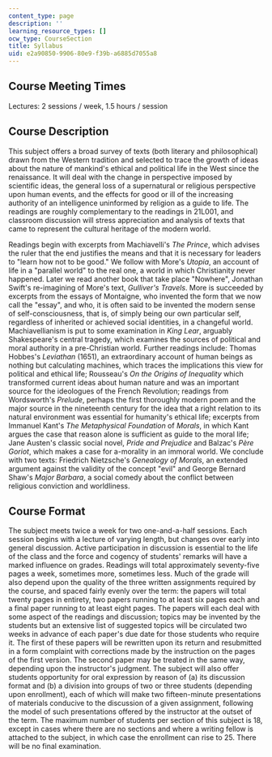 ```yaml
---
content_type: page
description: ''
learning_resource_types: []
ocw_type: CourseSection
title: Syllabus
uid: e2a90850-9906-80e9-f39b-a6885d7055a8
---
```


Course Meeting Times
--------------------

Lectures: 2 sessions / week, 1.5 hours / session

Course Description
------------------

This subject offers a broad survey of texts (both literary and philosophical) drawn from the Western tradition and selected to trace the growth of ideas about the nature of mankind's ethical and political life in the West since the renaissance. It will deal with the change in perspective imposed by scientific ideas, the general loss of a supernatural or religious perspective upon human events, and the effects for good or ill of the increasing authority of an intelligence uninformed by religion as a guide to life. The readings are roughly complementary to the readings in 21L001, and classroom discussion will stress appreciation and analysis of texts that came to represent the cultural heritage of the modern world.

Readings begin with excerpts from Machiavelli's _The Prince_, which advises the ruler that the end justifies the means and that it is necessary for leaders to "learn how not to be good." We follow with More's _Utopia_, an account of life in a "parallel world" to the real one, a world in which Christianity never happened. Later we read another book that take place "Nowhere", Jonathan Swift's re-imagining of More's text, _Gulliver's Travels_. More is succeeded by excerpts from the essays of Montaigne, who invented the form that we now call the "essay", and who, it is often said to be invented the modern sense of self-consciousness, that is, of simply being our own particular self, regardless of inherited or achieved social identities, in a changeful world. Machiavellianism is put to some examination in _King Lear_, arguably Shakespeare's central tragedy, which examines the sources of political and moral authority in a pre-Christian world. Further readings include: Thomas Hobbes's _Leviathan_ (1651), an extraordinary account of human beings as nothing but calculating machines, which traces the implications this view for political and ethical life; Rousseau's _On the Origins of Inequality_ which transformed current ideas about human nature and was an important source for the ideologues of the French Revolution; readings from Wordsworth's _Prelude_, perhaps the first thoroughly modern poem and the major source in the nineteenth century for the idea that a right relation to its natural environment was essential for humanity's ethical life; excerpts from Immanuel Kant's _The Metaphysical Foundation_ of _Morals_, in which Kant argues the case that reason alone is sufficient as guide to the moral life; Jane Austen's classic social novel, _Pride and Prejudice_ and Balzac's _Père Goriot_, which makes a case for a-morality in an immoral world. We conclude with two texts: Friedrich Nietzsche's _Genealogy of Morals_, an extended argument against the validity of the concept "evil" and George Bernard Shaw's _Major Barbara_, a social comedy about the conflict between religious conviction and worldliness.

Course Format
-------------

The subject meets twice a week for two one-and-a-half sessions. Each session begins with a lecture of varying length, but changes over early into general discussion. Active participation in discussion is essential to the life of the class and the force and cogency of students' remarks will have a marked influence on grades. Readings will total approximately seventy-five pages a week, sometimes more, sometimes less. Much of the grade will also depend upon the quality of the three written assignments required by the course, and spaced fairly evenly over the term: the papers will total twenty pages in entirety, two papers running to at least six pages each and a final paper running to at least eight pages. The papers will each deal with some aspect of the readings and discussion; topics may be invented by the students but an extensive list of suggested topics will be circulated two weeks in advance of each paper's due date for those students who require it. The first of these papers will be rewritten upon its return and resubmitted in a form complaint with corrections made by the instruction on the pages of the first version. The second paper may be treated in the same way, depending upon the instructor's judgment. The subject will also offer students opportunity for oral expression by reason of (a) its discussion format and (b) a division into groups of two or three students (depending upon enrollment), each of which will make two fifteen-minute presentations of materials conducive to the discussion of a given assignment, following the model of such presentations offered by the instructor at the outset of the term. The maximum number of students per section of this subject is 18, except in cases where there are no sections and where a writing fellow is attached to the subject, in which case the enrollment can rise to 25. There will be no final examination.